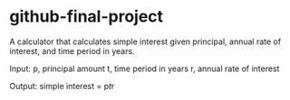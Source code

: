 # github-final-project
A calculator that calculates simple interest given principal, annual rate of interest, and time period in years.

Input:
   p, principal amount
   t, time period in years
   r, annual rate of interest

Output:
   simple interest = p*t*r
